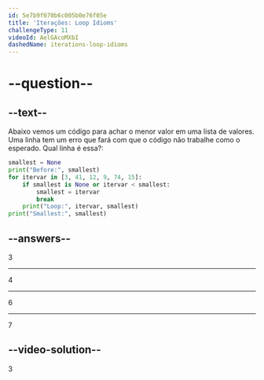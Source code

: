 ```yaml
---
id: 5e7b9f070b6c005b0e76f05e
title: 'Iterações: Loop Idioms'
challengeType: 11
videoId: AelGAcoMXbI
dashedName: iterations-loop-idioms
---
```


# --question--

## --text--

Abaixo vemos um código para achar o menor valor em uma lista de valores. Uma linha tem um erro que fará com que o código não trabalhe como o esperado. Qual linha é essa?:

```python
smallest = None
print("Before:", smallest)
for itervar in [3, 41, 12, 9, 74, 15]:
    if smallest is None or itervar < smallest:
        smallest = itervar
        break
    print("Loop:", itervar, smallest)
print("Smallest:", smallest)
```

## --answers--

3

---

4

---

6

---

7

## --video-solution--

3

